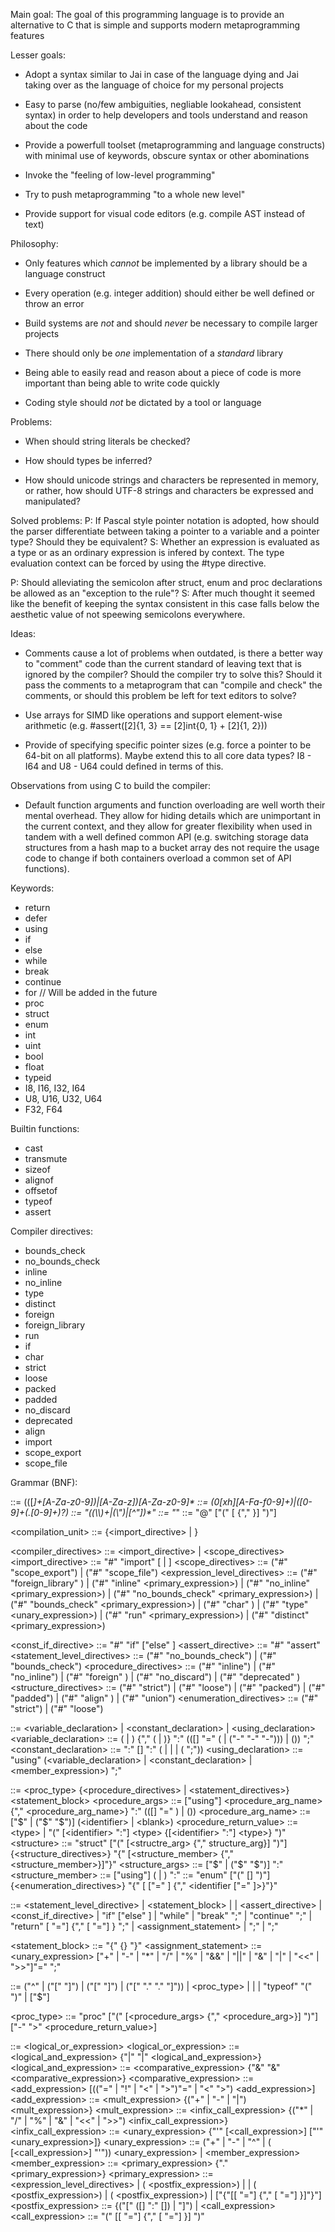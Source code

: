 Main goal: The goal of this programming language is to provide an alternative to C that is simple and supports 
           modern metaprogramming features

Lesser goals:
  - Adopt a syntax similar to Jai in case of the language dying and Jai taking over as the language of choice
    for my personal projects

  - Easy to parse (no/few ambiguities, negliable lookahead, consistent syntax) in order to help developers and tools 
    understand and reason about the code

  - Provide a powerfull toolset (metaprogramming and language constructs) with minimal use of keywords, obscure 
    syntax or other abominations

  - Invoke the "feeling of low-level programming"

  - Try to push metaprogramming "to a whole new level"

  - Provide support for visual code editors (e.g. compile AST instead of text)

Philosophy:
  - Only features which _cannot_ be implemented by a library should be a language construct

  - Every operation (e.g. integer addition) should either be well defined or throw an error

  - Build systems are _not_ and should _never_ be necessary to compile larger projects

  - There should only be _one_ implementation of a _standard_ library

  - Being able to easily read and reason about a piece of code is more important than being able to write code 
    quickly

  - Coding style should _not_ be dictated by a tool or language

Problems:
  - When should string literals be checked?

  - How should types be inferred?

  - How should unicode strings and characters be represented in memory, or rather,
    how should UTF-8 strings and characters be expressed and manipulated?

Solved problems:
  P: If Pascal style pointer notation is adopted, how should the parser differentiate between taking a pointer to a 
     variable and a pointer type? Should they be equivalent?
  S: Whether an expression is evaluated as a type or as an ordinary expression is infered by context.
     The type evaluation context can be forced by using the #type directive.

  P: Should alleviating the semicolon after struct, enum and proc declarations be allowed as an 
     "exception to the rule"?
  S: After much thought it seemed like the benefit of keeping the syntax consistent in this case falls below the
     aesthetic value of not speewing semicolons everywhere.

Ideas:
  - Comments cause a lot of problems when outdated, is there a better way to "comment" code than the current 
    standard of leaving text that is ignored by the compiler? Should the compiler try to solve this? Should it 
    pass the comments to a metaprogram that can "compile and check" the comments, or should this problem be left 
    for text editors to solve?

  - Use arrays for SIMD like operations and support element-wise arithmetic
    (e.g. #assert([2]{1, 3} == [2]int{0, 1} + [2]{1, 2}))

  - Provide of specifying specific pointer sizes (e.g. force a pointer to be 64-bit on all platforms). Maybe 
    extend this to all core data types? I8 - I64 and U8 - U64 could defined in terms of this.

Observations from using C to build the compiler:
  - Default function arguments and function overloading are well worth their mental overhead. They allow for 
    hiding details which are unimportant in the current context, and they allow for greater flexibility when used 
    in tandem with a well defined common API (e.g. switching storage data structures from a hash map to a bucket 
    array des not require the usage code to change if both containers overload a common set of API functions).

Keywords:
  - return
  - defer
  - using
  - if
  - else
  - while
  - break
  - continue
  - for // Will be added in the future
  - proc
  - struct
  - enum
  - int
  - uint
  - bool
  - float
  - typeid
  - I8, I16, I32, I64
  - U8, U16, U32, U64
  - F32, F64

Builtin functions:
  - cast
  - transmute
  - sizeof
  - alignof
  - offsetof
  - typeof
  - assert

Compiler directives:
  - bounds_check
  - no_bounds_check
  - inline
  - no_inline
  - type
  - distinct
  - foreign
  - foreign_library
  - run
  - if
  - char
  - strict
  - loose
  - packed
  - padded
  - no_discard
  - deprecated
  - align
  - import
  - scope_export
  - scope_file

Grammar (BNF):

<identifier> ::= (([_]+[A-Za-z0-9])|[A-Za-z])[A-Za-z0-9]*
<number>     ::= (0[xh][A-Fa-f0-9]+)|([0-9]+(.[0-9]+)?)
<string>     ::= "((\\\\)+|(\\")|[^"])*"
<blank>      ::= "_"
<note>       ::= "@" <identifier> ["(" [<expression> {"," <expression>}] ")"]

<compilation_unit> ::= {<import_directive> | <statement>}

<compiler_directives> ::= <import_directive> | <scope_directives>
<import_directive> ::= "#" "import" <string> [<identifier> | <blank>]
<scope_directives> ::= ("#" "scope_export") | ("#" "scope_file")
<expression_level_directives> ::= ("#" "foreign_library" <identifier>) | ("#" "inline" <primary_expression>)            |
                                  ("#" "no_inline" <primary_expression>) | ("#" "no_bounds_check" <primary_expression>) |
                                  ("#" "bounds_check" <primary_expression>) | ("#" "char" <string>)                     |
                                  ("#" "type" <unary_expression>) | ("#" "run" <primary_expression>)                    |
                                  ("#" "distinct" <primary_expression>)

<const_if_directive> ::= "#" "if" <expression> <statement> ["else" <statement>]
<assert_directive>   ::= "#" "assert" <expression>
<statement_level_directives> ::= ("#" "no_bounds_check") | ("#" "bounds_check")
<procedure_directives> ::= ("#" "inline") | ("#" "no_inline") | ("#" "foreign" <identifier>) | ("#" "no_discard") | ("#" "deprecated" <string>)
<structure_directives> ::= ("#" "strict") | ("#" "loose") | ("#" "packed") | ("#" "padded") | ("#" "align" <expression>) |
                           ("#" "union")
<enumeration_directives> ::= ("#" "strict") | ("#" "loose")



<declaration>          ::= <variable_declaration> | <constant_declaration> | <using_declaration>
<variable_declaration> ::= (<identifier> | <blank>) {"," (<identifier> | <blank>)} ":" (([<type>] "=" (<expression> | ("-" "-" "-"))) | (<type>)) ";"
<constant_declaration> ::= <identifier> ":" [<type>] ":" (<procedure> | <structure> | <enumeration> |
                                                          (<expression> ";"))
<using_declaration>    ::= "using" (<variable_declaration> | <constant_declaration> | <member_expression>) ";"

<procedure>              ::= <proc_type> {<procedure_directives> | <statement_directives>} <statement_block>
<procedure_args>         ::= ["using"] <procedure_arg_name> {"," <procedure_arg_name>} ":" (([<type>] "=" <expression>) | (<type>))
<procedure_arg_name>     ::= ["$" | ("$" "$")] (<identifier> | <blank>)
<procedure_return_value> ::= <type> | "(" [<identifier> ":"] <type> {[<identifier> ":"] <type>} ")"
<structure>              ::= "struct" ["(" [<structre_arg> {"," structure_arg}] ")"] {<structure_directives>} "{" [<structure_member> {"," <structure_member>}]"}"
<structure_args>         ::= ["$" | ("$" "$")] <identifier> ":" <type>
<structure_member>       ::= ["using"] (<identifier> | <blank>) ":" <type>
<enumeration>            ::= "enum" ["(" [<type>] ")"] {<enumeration_directives>} "{" [<identifier> ["=" <expression>] {"," <identifier ["=" <expression>]>}"}"


<statement> ::= <statement_level_directive> <statement>                                           |
                <statement_block>                                                                 |
                <declaration> <note>                                                              |
                <assert_directive>                                                                |
                <const_if_directive>                                                              |
                "if" <expression> <statement> ["else" <statement>]                                |
                "while" <expression> <statement>                                                  |
                "break" ";"                                                                       |
                "continue" ";"                                                                    |
                "return" [<identifier> "="] <expression>{"," [<identifier> "="] <expression>} ";" |
                <assignment_statement>                                                            |
                <expression> ";"                                                                  |
                ";"

<statement_block> ::= "{" {<statement>} "}"
<assignment_statement> ::= <unary_expression> ["+" | "-" | "*" | "/" | "%" | "&&" | "||" | "&" | "|" | "<<" | ">>"]"=" <expression> ";"


<type> ::= ("^" | ("[" "]") | ("[" <expression> "]") | ("[" "." "." "]")) <type> |
           <proc_type>                                                           |
           <structure>                                                           |
           <enumeration>                                                         |
           "typeof" "(" <type> ")"                                               |
           ["$"] <identifier>

<proc_type> ::= "proc" ["(" [<procedure_args> {"," <procedure_arg>}] ")"] ["-" ">" <procedure_return_value>]


<expression>             ::= <logical_or_expression>
<logical_or_expression>  ::= <logical_and_expression> {"|" "|" <logical_and_expression>}
<logical_and_expression> ::= <comparative_expression> {"&" "&" <comparative_expression>}
<comparative_expression> ::= <add_expression> [(("=" | "!" | "<" | ">")"=" | "<" ">") <add_expression>]
<add_expression>         ::= <mult_expression> {("+" | "-" | "|") <mult_expression>}
<mult_expression>        ::= <infix_call_expression> {("*" | "/" | "%" | "&" | "<<" | ">>") <infix_call_expression>}
<infix_call_expression>  ::= <unary_expression> {"'" <identifier> [<call_expression>] ["'" <unary_expression>]}
<unary_expression>       ::= ("+" | "-" | "^" | (<identifier> [<call_expression>] "'")) <unary_expression> |
                             <member_expression>
<member_expression>      ::= <primary_expression> {"." <primary_expression>}
<primary_expression>     ::= <expression_level_directives> | (<identifier> <postfix_expression>) | <number> | (<string> <postfix_expression>) |
                             (<procedure> <postfix_expression>) | <type> ["{"[[<identifier> "="] <expression> {"," [<identifier> "="] <expression>}]"}"]
<postfix_expression>     ::= {("[" ([<expression>] ":" [<expression>]) | <expression> "]") | <call_expression>
<call_expression>        ::= "(" [[<identifier> "="] <expression> {"," [<identifier> "="] <expression>}] ")"